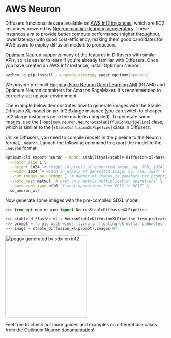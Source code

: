 <!--Copyright 2024 The HuggingFace Team. All rights reserved.

Licensed under the Apache License, Version 2.0 (the "License"); you may not use this file except in compliance with
the License. You may obtain a copy of the License at

http://www.apache.org/licenses/LICENSE-2.0

Unless required by applicable law or agreed to in writing, software distributed under the License is distributed on
an "AS IS" BASIS, WITHOUT WARRANTIES OR CONDITIONS OF ANY KIND, either express or implied. See the License for the
specific language governing permissions and limitations under the License.
-->

# AWS Neuron

Diffusers functionalities are available on [AWS Inf2 instances](https://aws.amazon.com/ec2/instance-types/inf2/), which are EC2 instances powered by [Neuron machine learning accelerators](https://aws.amazon.com/machine-learning/inferentia/). These instances aim to provide better compute performance (higher throughput, lower latency) with good cost-efficiency, making them good candidates for AWS users to deploy diffusion models to production.

[Optimum Neuron](https://huggingface.co/docs/optimum-neuron/en/index) supports many of the features in Diffusers with similar APIs, so it is easier to learn if you're already familiar with Diffusers. Once you have created an AWS Inf2 instance, install Optimum Neuron.

```bash
python -m pip install --upgrade-strategy eager optimum[neuronx]
```

<Tip>

We provide pre-built [Hugging Face Neuron Deep Learning AMI](https://aws.amazon.com/marketplace/pp/prodview-gr3e6yiscria2) (DLAMI) and Optimum Neuron containers for Amazon SageMaker. It's recommended to correctly set up your environment.

</Tip>

The example below demonstrates how to generate images with the Stable Diffusion XL model on an inf2.8xlarge instance (you can switch to cheaper inf2.xlarge instances once the model is compiled). To generate some images, use the [`~optimum.neuron.NeuronStableDiffusionXLPipeline`] class, which is similar to the [`StableDiffusionXLPipeline`] class in Diffusers.

Unlike Diffusers, you need to compile models in the pipeline to the Neuron format, `.neuron`. Launch the following command to export the model to the `.neuron` format.

```bash
optimum-cli export neuron --model stabilityai/stable-diffusion-xl-base-1.0 \
  --batch_size 1 \
  --height 1024 `# height in pixels of generated image, eg. 768, 1024` \
  --width 1024 `# width in pixels of generated image, eg. 768, 1024` \
  --num_images_per_prompt 1 `# number of images to generate per prompt, defaults to 1` \
  --auto_cast matmul `# cast only matrix multiplication operations` \
  --auto_cast_type bf16 `# cast operations from FP32 to BF16` \
  sd_neuron_xl/
```

Now generate some images with the pre-compiled SDXL model.

```python
>>> from optimum.neuron import NeuronStableDiffusionXLPipeline

>>> stable_diffusion_xl = NeuronStableDiffusionXLPipeline.from_pretrained("sd_neuron_xl/")
>>> prompt = "a pig with wings flying in floating US dollar banknotes in the air, skyscrapers behind, warm color palette, muted colors, detailed, 8k"
>>> image = stable_diffusion_xl(prompt).images[0]
```

<img
  src="https://huggingface.co/datasets/Jingya/document_images/resolve/main/optimum/neuron/sdxl_pig.png"
  width="256"
  height="256"
  alt="peggy generated by sdxl on inf2"
/>

Feel free to check out more guides and examples on different use cases from the Optimum Neuron [documentation](https://huggingface.co/docs/optimum-neuron/en/inference_tutorials/stable_diffusion#generate-images-with-stable-diffusion-models-on-aws-inferentia)!
